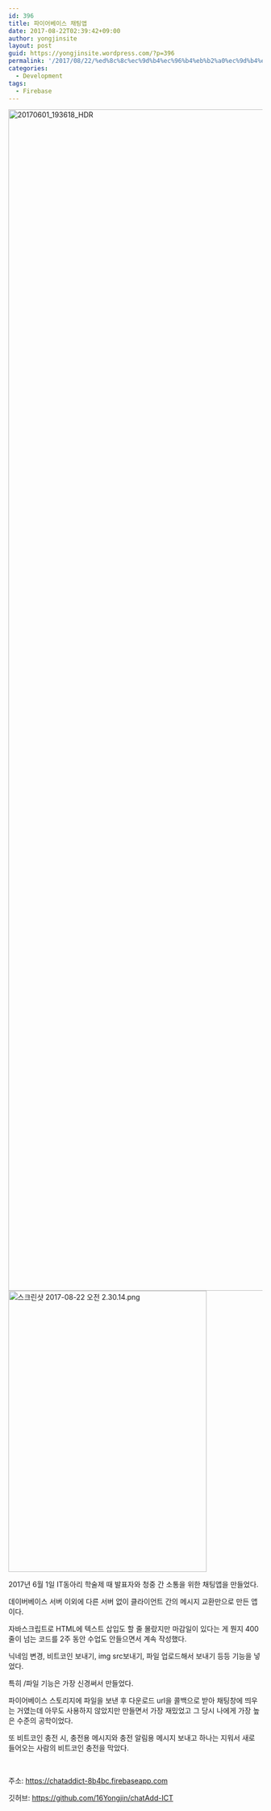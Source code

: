 ```yaml
---
id: 396
title: 파이어베이스 채팅앱
date: 2017-08-22T02:39:42+09:00
author: yongjinsite
layout: post
guid: https://yongjinsite.wordpress.com/?p=396
permalink: '/2017/08/22/%ed%8c%8c%ec%9d%b4%ec%96%b4%eb%b2%a0%ec%9d%b4%ec%8a%a4-%ec%b1%84%ed%8c%85%ec%95%b1/'
categories:
  - Development
tags:
  - Firebase
---
```

<img class="alignnone size-full wp-image-389" src="https://yongj.in/wp-content/uploads/2017/08/20170601_193618_hdr.jpg" alt="20170601_193618_HDR" width="4160" height="2340" srcset="https://yongj.in/wp-content/uploads/2017/08/20170601_193618_hdr.jpg 4160w, https://yongj.in/wp-content/uploads/2017/08/20170601_193618_hdr-300x169.jpg 300w, https://yongj.in/wp-content/uploads/2017/08/20170601_193618_hdr-768x432.jpg 768w, https://yongj.in/wp-content/uploads/2017/08/20170601_193618_hdr-1024x576.jpg 1024w, https://yongj.in/wp-content/uploads/2017/08/20170601_193618_hdr-1000x563.jpg 1000w, https://yongj.in/wp-content/uploads/2017/08/20170601_193618_hdr-533x300.jpg 533w" sizes="(max-width: 4160px) 100vw, 4160px" />

<img class="alignnone  wp-image-412" src="https://yongj.in/wp-content/uploads/2017/08/ec8aa4ed81aceba6b0ec83b7-2017-08-22-ec98a4eca084-2-30-14.png" alt="스크린샷 2017-08-22 오전 2.30.14.png" width="393" height="557" srcset="https://yongj.in/wp-content/uploads/2017/08/ec8aa4ed81aceba6b0ec83b7-2017-08-22-ec98a4eca084-2-30-14.png 1004w, https://yongj.in/wp-content/uploads/2017/08/ec8aa4ed81aceba6b0ec83b7-2017-08-22-ec98a4eca084-2-30-14-212x300.png 212w, https://yongj.in/wp-content/uploads/2017/08/ec8aa4ed81aceba6b0ec83b7-2017-08-22-ec98a4eca084-2-30-14-768x1088.png 768w, https://yongj.in/wp-content/uploads/2017/08/ec8aa4ed81aceba6b0ec83b7-2017-08-22-ec98a4eca084-2-30-14-723x1024.png 723w, https://yongj.in/wp-content/uploads/2017/08/ec8aa4ed81aceba6b0ec83b7-2017-08-22-ec98a4eca084-2-30-14-1000x1416.png 1000w" sizes="(max-width: 393px) 100vw, 393px" /> 

2017년 6월 1일 IT동아리 학술제 때 발표자와 청중 간 소통을 위한 채팅앱을 만들었다.

데이버베이스 서버 이외에 다른 서버 없이 클라이언트 간의 메시지 교환만으로 만든 앱이다.

자바스크립트로 HTML에 텍스트 삽입도 할 줄 몰랐지만 마감일이 있다는 게 뭔지 400줄이 넘는 코드를 2주 동안 수업도 안들으면서 계속 작성했다.

닉네임 변경, 비트코인 보내기, img src보내기, 파일 업로드해서 보내기 등등 기능을 넣었다.

특히 /파일 기능은 가장 신경써서 만들었다.

파이어베이스 스토리지에 파일을 보낸 후 다운로드 url을 콜백으로 받아 채팅창에 띄우는 거였는데 아무도 사용하지 않았지만 만들면서 가장 재밌었고 그 당시 나에게 가장 높은 수준의 공학이었다.

또 비트코인 충전 시, 충전용 메시지와 충전 알림용 메시지 보내고 하나는 지워서 새로 들어오는 사람의 비트코인 충전을 막았다.

&nbsp;

주소: https://chataddict-8b4bc.firebaseapp.com

깃허브: https://github.com/16Yongjin/chatAdd-ICT

&nbsp;